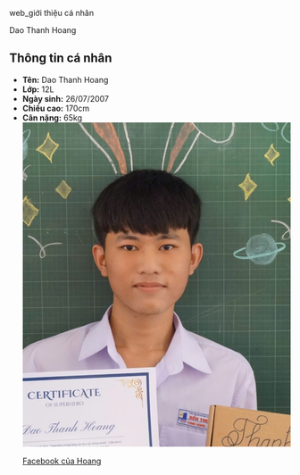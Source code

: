  web_giới thiệu cá nhân
<!DOCTYPE html>  
<html>  
<head>  
    <title>Dao Thanh Hoang</title>  
<head>
<body>  
    <div>  
        <h>Dao Thanh Hoang</h1>  
    </div>  
    <main>  
        <h2>Thông tin cá nhân</h2>  
        <ul>  
            <li><strong>Tên:</strong> <span>Dao Thanh Hoang</span></li>  
            <li><strong>Lớp:</strong> <span>12L</span></li>  
            <li><strong>Ngày sinh:</strong> <span>26/07/2007</span></li>  
            <li><strong>Chiều cao:</strong> <span>170cm</span></li>  
            <li><strong>Cân nặng:</strong> <span>65kg</span></li>
	  <img src="hoang.jpg" alt="Hình mình nè!">
	
<p><a href="https://www.facebook.com/daothanhhoangpro?mibextid=ZbWKwL"> Facebook của Hoang</a></p> 
    </main>  
</body>  
</html>
